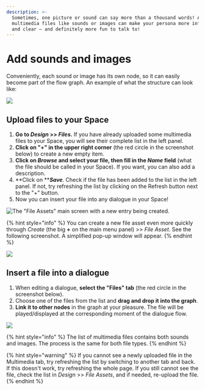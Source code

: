 ```yaml
---
description: >-
  Sometimes, one picture or sound can say more than a thousand words! Adding
  multimedia files like sounds or images can make your persona more informative
  and clear – and definitely more fun to talk to!
---
```


# Add sounds and images

Conveniently, each sound or image has its own node, so it can easily become part of the flow graph. An example of what the structure can look like:

![](<../../.gitbook/assets/image (31).png>)

## Upload files to your Space

1. **Go to **_**Design**_** >> **_**Files**_**.** If you have already uploaded some multimedia files to your Space, you will see their complete list in the left panel.
2. **Click on "+" in the upper right corner** (the red circle in the screenshot below) to create a new empty item.
3. **Click on **_**Browse**_** and select your file, then fill in the **_**Name**_** field** (what the file should be called in your Space). If you want, you can also add a description.
4. **Click on **_**Save**_. Check if the file has been added to the list in the left panel. If not, try refreshing the list by clicking on the Refresh button next to the "+" button.
5. Now you can insert your file into any dialogue in your Space!

![The "File Assets" main screen with a new entry being created.](<../../.gitbook/assets/image (34).png>)

{% hint style="info" %}
You can create a new file asset even more quickly through _Create_ (the big **+** on the main menu panel) >> _File Asset_. See the following screenshot. A simplified pop-up window will appear.
{% endhint %}

![](../../.gitbook/assets/sss.png)

## Insert a file into a dialogue

1. When editing a dialogue, **select the "Files" tab** (the red circle in the screenshot below).
2. Choose one of the files from the list and **drag and drop it into the graph**.
3. **Link it to other nodes** in the graph at your pleasure. The file will be played/displayed at the corresponding moment of the dialogue flow.

![](<../../.gitbook/assets/image (32).png>)

{% hint style="info" %}
The list of multimedia files contains both sounds and images. The process is the same for both file types.
{% endhint %}

{% hint style="warning" %}
If you cannot see a newly uploaded file in the Multimedia tab, try refreshing the list by switching to another tab and back. If this doesn't work, try refreshing the whole page. If you still cannot see the file, check the list in _Design_ >> _File Assets_, and if needed, re-upload the file.&#x20;
{% endhint %}
